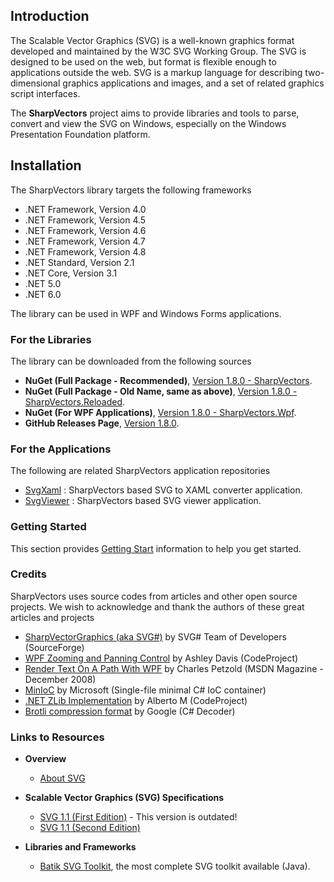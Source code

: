## Introduction
The Scalable Vector Graphics (SVG) is a well-known graphics format developed and maintained by the W3C SVG Working Group. The SVG is designed to be used on the web, but format is flexible enough to applications outside the web.
SVG is a markup language for describing two-dimensional graphics applications and images, and a set of related graphics script interfaces.

The **SharpVectors** project aims to provide libraries and tools to parse, convert and view the SVG on Windows, especially on the Windows Presentation Foundation platform.

## Installation
The SharpVectors library targets the following frameworks
* .NET Framework, Version 4.0
* .NET Framework, Version 4.5
* .NET Framework, Version 4.6
* .NET Framework, Version 4.7
* .NET Framework, Version 4.8
* .NET Standard, Version 2.1
* .NET Core, Version 3.1
* .NET 5.0
* .NET 6.0

The library can be used in WPF and Windows Forms applications.

### For the Libraries
The library can be downloaded from the following sources
* **NuGet (Full Package - Recommended)**, [Version 1.8.0 - SharpVectors](https://www.nuget.org/packages/SharpVectors/).
* **NuGet (Full Package - Old Name, same as above)**, [Version 1.8.0 - SharpVectors.Reloaded](https://www.nuget.org/packages/SharpVectors.Reloaded/).
* **NuGet (For WPF Applications)**, [Version 1.8.0 - SharpVectors.Wpf](https://www.nuget.org/packages/SharpVectors.Wpf/).
* **GitHub Releases Page**, [Version 1.8.0](https://github.com/ElinamLLC/SharpVectors/releases).

### For the Applications
The following are related SharpVectors application repositories
* [SvgXaml](https://github.com/ElinamLLC/SvgXaml) : SharpVectors based SVG to XAML converter application.
* [SvgViewer](https://github.com/ElinamLLC/SvgViewer) : SharpVectors based SVG viewer application.

### Getting Started
This section provides [Getting Start](xref:topic_getting_started) information to help you get started.

### Credits
SharpVectors uses source codes from articles and other open source projects. We wish to acknowledge and thank 
the authors of these great articles and projects
* [SharpVectorGraphics (aka SVG#)](https://sourceforge.net/projects/svgdomcsharp/) by SVG# Team of Developers (SourceForge)
* [WPF Zooming and Panning Control](https://www.codeproject.com/KB/WPF/zoomandpancontrol.aspx) by Ashley Davis (CodeProject)
* [Render Text On A Path With WPF](https://msdn.microsoft.com/en-us/magazine/dd263097.aspx) by Charles Petzold (MSDN Magazine - December 2008)
* [MinIoC](https://github.com/microsoft/MinIoC) by Microsoft (Single-file minimal C# IoC container)
* [.NET ZLib Implementation](https://www.codeproject.com/Tips/830793/NET-ZLib-Implementation) by Alberto M (CodeProject)
* [Brotli compression format](https://github.com/google/brotli) by Google (C# Decoder)

### Links to Resources
* **Overview**
	* [About SVG](https://www.w3.org/Graphics/SVG/About.html)

* **Scalable Vector Graphics (SVG) Specifications**
	* [SVG 1.1 (First Edition)](https://www.w3.org/TR/2003/REC-SVG11-20030114/) - This version is outdated!
	* [SVG 1.1 (Second Edition)](https://www.w3.org/TR/SVG11/)

* **Libraries and Frameworks**
	* [Batik SVG Toolkit](https://xmlgraphics.apache.org/batik/), the most complete SVG toolkit available (Java).
